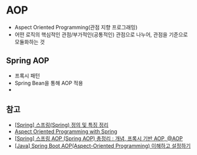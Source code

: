 # AOP
- Aspect Oriented Programming(관점 지향 프로그래밍)
- 어떤 로직의 핵심적인 관점/부가적인(공통적인) 관점으로 나누어, 관점을 기준으로 모듈화하는 것

## Spring AOP
- 프록시 패턴
- Spring Bean을 통해 AOP 적용
- 

## 참고
- [[Spring] 스프링(Spring) 정의 및 특징 정리](https://goddaehee.tistory.com/156)
- [Aspect Oriented Programming with Spring](https://docs.spring.io/spring-framework/reference/core/aop.html)
- [[Spring] 스프링 AOP (Spring AOP) 총정리 : 개념, 프록시 기반 AOP, @AOP](https://engkimbs.tistory.com/entry/%EC%8A%A4%ED%94%84%EB%A7%81AOP)
- [[Java] Spring Boot AOP(Aspect-Oriented Programming) 이해하고 설정하기](https://adjh54.tistory.com/133)